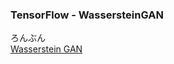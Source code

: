 ### TensorFlow - WassersteinGAN

ろんぶん         
[Wasserstein GAN](https://arxiv.org/abs/1701.07875)      
